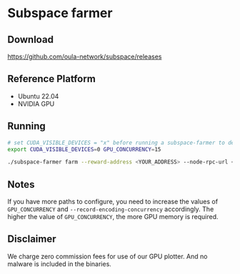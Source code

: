 # Subspace farmer


## Download
https://github.com/oula-network/subspace/releases

## Reference Platform
- Ubuntu 22.04
- NVIDIA GPU

## Running
```sh
# set CUDA_VISIBLE_DEVICES = "x" before running a subspace-farmer to designate a single GPU to a subspace-farmer.
export CUDA_VISIBLE_DEVICES=0 GPU_CONCURRENCY=15

./subspace-farmer farm --reward-address <YOUR_ADDRESS> --node-rpc-url <YOUR_NODE> --record-encoding-concurrency=32 path=/data01,size=7T path=/data02,size=7T
```

## Notes
If you have more paths to configure, you need to increase the values of `GPU_CONCURRENCY` and `--record-encoding-concurrency` accordingly.
The higher the value of `GPU_CONCURRENCY`, the more GPU memory is required.

## Disclaimer
We charge zero commission fees for use of our GPU plotter. And no malware is included in the binaries.
